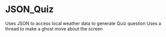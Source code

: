 # JSON_Quiz
Uses JSON to access local weather data to generate Quiz question
Uses a thread to make a ghost move about the screen
